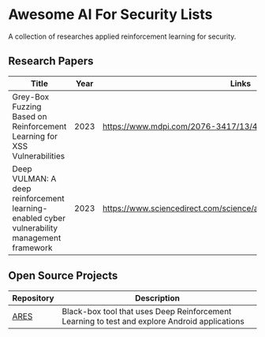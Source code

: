 # Awesome AI For Security Lists

A collection of researches applied reinforcement learning for security.

## Research Papers
| Title      | Year | Links |
| ----------- | ----------- | ----------- |
| Grey-Box Fuzzing Based on Reinforcement Learning for XSS Vulnerabilities | 2023 | https://www.mdpi.com/2076-3417/13/4/2482
| Deep VULMAN: A deep reinforcement learning-enabled cyber vulnerability management framework | 2023 | https://www.sciencedirect.com/science/article/pii/S095741742300235X | 

## Open Source Projects
| Repository | Description |
| ----------- | ----------- |
| [ARES](https://github.com/H2SO4T/ARES) | Black-box tool that uses Deep Reinforcement Learning to test and explore Android applications |